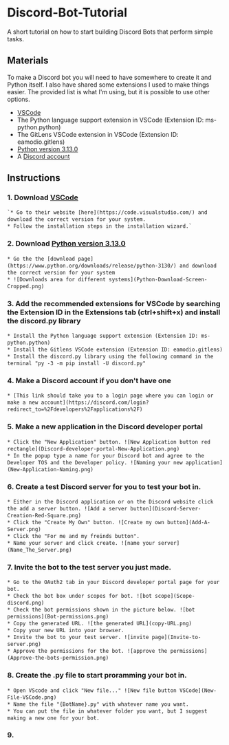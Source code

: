 # Discord-Bot-Tutorial
A short tutorial on how to start building Discord Bots that perform simple tasks.

## Materials
To make a Discord bot you will need to have somewhere to create it and Python itself. I also have shared some extensions I used to make things easier. The provided list is what I'm using, but it is possible to use other options.
* [VSCode](https://code.visualstudio.com/)
* The Python language support extension in VSCode (Extension ID: ms-python.python)
* The GitLens VSCode extension in VSCode (Extension ID: eamodio.gitlens)
* [Python version 3.13.0](https://www.python.org/downloads/release/python-3130/)
* A [Discord account](https://discord.com/login?redirect_to=%2Fdevelopers%2Fapplications%2F)

## Instructions
### 1. Download [VSCode](https://code.visualstudio.com/)
	`* Go to their website [here](https://code.visualstudio.com/) and download the correct version for your system.
	* Follow the installation steps in the installation wizard.`
### 2. Download [Python version 3.13.0](https://www.python.org/downloads/release/python-3130/)
	* Go the the [download page](https://www.python.org/downloads/release/python-3130/) and download the correct version for your system
	* ![Downloads area for different systems](Python-Download-Screen-Cropped.png)
### 3. Add the recommended extensions for VSCode by searching the Extension ID in the Extensions tab (ctrl+shift+x) and install the discord.py library
    * Install the Python language support extension (Extension ID: ms-python.python) 
    * Install the Gitlens VSCode extension (Extension ID: eamodio.gitlens)
    * Install the discord.py library using the following command in the terminal "py -3 -m pip install -U discord.py"
### 4. Make a Discord account if you don't have one
    * [This link should take you to a login page where you can login or make a new account](https://discord.com/login?redirect_to=%2Fdevelopers%2Fapplications%2F)
### 5. Make a new application in the Discord developer portal
    * Click the "New Application" button. ![New Application button red rectangle](Discord-developer-portal-New-Application.png)
    * In the popup type a name for your Discord bot and agree to the Developer TOS and the Developer policy. ![Naming your new application](New-Application-Naming.png)
### 6. Create a test Discord server for you to test your bot in.
    * Either in the Discord application or on the Discord website click the add a server button. ![Add a server button](Discord-Server-Creation-Red-Square.png)
    * Click the "Create My Own" button. ![Create my own button](Add-A-Server.png)
    * Click the "For me and my freinds button".
    * Name your server and click create. ![name your server](Name_The_Server.png)
### 7. Invite the bot to the test server you just made.
    * Go to the OAuth2 tab in your Discord developer portal page for your bot.
    * Check the bot box under scopes for bot. ![bot scope](Scope-discord.png)
    * Check the bot permissions shown in the picture below. ![bot permissions](Bot-permissions.png)
    * Copy the generated URL. ![the generated URL](copy-URL.png)
    * Copy your new URL into your browser.
    * Invite the bot to your test server. ![invite page](Invite-to-server.png)
    * Approve the permissions for the bot. ![approve the permissions](Approve-the-bots-permission.png)
### 8. Create the .py file to start proramming your bot in.
    * Open VScode and click "New file..." ![New file button VSCode](New-File-VSCode.png)
    * Name the file "{BotName}.py" with whatever name you want.
    * You can put the file in whatever folder you want, but I suggest making a new one for your bot.
### 9. 



